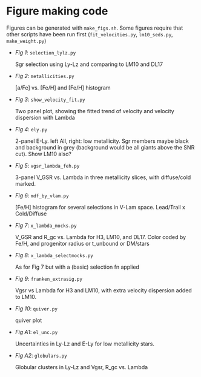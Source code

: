 # Figure making code

Figures can be generated with `make_figs.sh`.  Some figures require that other scripts have been run first (`fit_velocities.py`, `lm10_seds.py`, `make_weight.py`)


- *Fig 1*: `selection_lylz.py` 
   
   Sgr selection using Ly-Lz and comparing to LM10 and DL17

- *Fig 2*: `metallicities.py`
   
   [a/Fe] vs. [Fe/H] and [Fe/H] histogram

- *Fig 3*: `show_velocity_fit.py`
   
  Two panel plot, showing the fitted trend of velocity and velocity dispersion with Lambda

- *Fig 4*: `ely.py`
   
   2-panel E-Ly.  left All, right: low metallicity.  Sgr members maybe black and background in grey (background would be all giants above the SNR cut).  Show LM10 also?

- *Fig 5*: `vgsr_lambda_feh.py`
   
   3-panel V_GSR vs. Lambda in three metallicity slices, with diffuse/cold marked.

- *Fig 6*: `mdf_by_vlam.py`
   
   [Fe/H] histogram for several selections in V-Lam space. Lead/Trail x Cold/Diffuse

- *Fig 7*: `x_lambda_mocks.py`
   
   V_GSR and R_gc vs. Lambda for H3, LM10, and DL17. Color coded by Fe/H, and progenitor radius or t_unbound or DM/stars

- *Fig 8*: `x_lambda_selectmocks.py`
   
    As for Fig 7 but with a (basic) selection fn applied

- *Fig 9*: `franken_extrasig.py`
   
    Vgsr vs Lambda for H3 and LM10, with extra velocity dispersion added to LM10.

- *Fig 10*: `quiver.py`
   
   quiver plot

- *Fig A1*: `el_unc.py`
   
   Uncertainties in Ly-Lz and E-Ly for low metallicity stars.

- *Fig A2*: `globulars.py`
   
   Globular clusters in Ly-Lz and Vgsr, R_gc vs. Lambda
